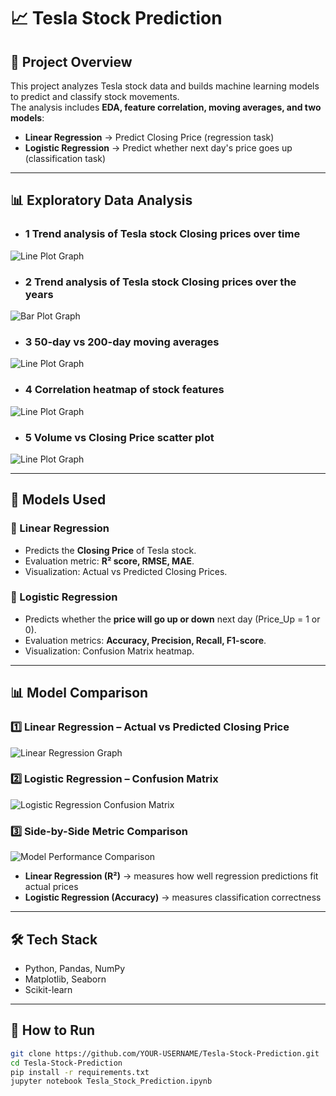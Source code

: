 # 📈 Tesla Stock Prediction

## 📌 Project Overview
This project analyzes Tesla stock data and builds machine learning models to predict and classify stock movements.  
The analysis includes **EDA, feature correlation, moving averages, and two models**:  

- **Linear Regression** → Predict Closing Price (regression task)  
- **Logistic Regression** → Predict whether next day's price goes up (classification task)  

---

## 📊 Exploratory Data Analysis

- ### 1 Trend analysis of Tesla stock Closing prices over time
![Line Plot Graph](Tesla_Closing_Price_Over_time.png)
- ### 2 Trend analysis of Tesla stock Closing prices over the years
![Bar Plot Graph](trend_of_closing_price_over_the_years.png)
- ### 3 50-day vs 200-day moving averages 
![Line Plot Graph](Tesla_Stock_with_Moving_Average.png)
- ### 4 Correlation heatmap of stock features 
![Line Plot Graph](Correlation_between_Open,_High,_Low,_Volume,_and_Close.png)
- ### 5 Volume vs Closing Price scatter plot
![Line Plot Graph](Trading_Volume_vs_Closing_Price.png)
  

---

## 🤖 Models Used

### 🔹 Linear Regression
- Predicts the **Closing Price** of Tesla stock.  
- Evaluation metric: **R² score, RMSE, MAE**.  
- Visualization: Actual vs Predicted Closing Prices.  

### 🔹 Logistic Regression
- Predicts whether the **price will go up or down** next day (Price_Up = 1 or 0).  
- Evaluation metrics: **Accuracy, Precision, Recall, F1-score**.  
- Visualization: Confusion Matrix heatmap.  

---

## 📊 Model Comparison

### 1️⃣ Linear Regression – Actual vs Predicted Closing Price
![Linear Regression Graph](linear_regression.png)

### 2️⃣ Logistic Regression – Confusion Matrix
![Logistic Regression Confusion Matrix](logistic_regression_cm.png)

### 3️⃣ Side-by-Side Metric Comparison
![Model Performance Comparison](model_comparison.png)

- **Linear Regression (R²)** → measures how well regression predictions fit actual prices  
- **Logistic Regression (Accuracy)** → measures classification correctness  

---

## 🛠️ Tech Stack
- Python, Pandas, NumPy  
- Matplotlib, Seaborn  
- Scikit-learn  

---

## 🚀 How to Run
```bash
git clone https://github.com/YOUR-USERNAME/Tesla-Stock-Prediction.git
cd Tesla-Stock-Prediction
pip install -r requirements.txt
jupyter notebook Tesla_Stock_Prediction.ipynb


